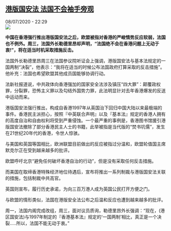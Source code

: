 <!--1594241938000-->
[港版国安法 法国不会袖手旁观](http://www.rfi.fr//cn/%E4%B8%AD%E5%9B%BD/20200708-%E6%B8%AF%E7%89%88%E5%9B%BD%E5%AE%89%E6%B3%95-%E6%B3%95%E5%9B%BD%E4%B8%8D%E4%BC%9A%E8%A2%96%E6%89%8B%E6%97%81%E8%A7%82)
------

<div>08/07/2020 - 22:29</div><img src="https://s.rfi.fr/media/display/9b9d06be-c159-11ea-868e-005056a964fe/w:310/p:16x9/2020-07-08T102629Z_299223829_RC2YOH985EEG_RTRMADP_3_FRANCE-POLITICS-PARLIAMENT.JPG"><p><strong>中国在香港强行推出港版国安法之后，欧盟被指对香港的严峻情势反应软弱，法国也不例外。周三，法国外长勒德里昂却声明，“法国绝不会在香港问题上无动于衷!”，将在适当时机采取措施反击。</strong></p><div class="t-content__body u-clearfix"><div class="m-interstitial"></div><p>法国外长勒德里昂周三在法国参议院听证会上强调，港版国安法与基本法规定的一国两制“决裂”，他表示：“我将在适当的时候公布法国政府打算采取的反击措施”。他补充：法国也希望欧盟其他成员国能够协调行动。</p><p>法新社报道说，中共政体向香港强加的国家安全法涉及镇压“四大罪”：颠覆政权罪，分裂罪，恐怖主义罪以及勾结外国势力罪，此法明显针对去年香港爆发的反送中运动而来。</p><p>港版国安法强行推出，构成自香港1997年从英国治下回归中国大陆以来最极端的事件。香港民主派担心，按照『中英联合声明』以及『基本法』规定的香港人拥有的高度自治和自由权利将受到严重侵蚀。一个最严重的事例是，香港图书馆援引港版国安法撤除了部分香港民主人士的书籍，此举被指是当代版的“焚书坑儒”，发生在21世纪20年代的香港，令世人惊骇。</p><p>与美国和英国等国相比，欧洲联盟目前做出的反应被指过分温和，欧盟轮值国主席默克尔正在受到越来越多的批评。</p><p>欧盟呼吁北京“避免任何破坏香港自治的行动”，但是没有采取任何反击措施。</p><p>而美国在取缔香港特殊经济地位待遇后，宣布将推出一系列制裁与港版国安法关联的措施，包括制裁中共高官。</p><p>英国则宣布，履行历史承诺，为向三百万港人成为英国公民打开方便之门。</p><p>与欧盟的情形类似，法国在港版安全法公布之后温和反应也遭到越来越多的批评。</p><p>周一，法国内阁完成改组，周三，面对议员质询，勒德里昂外长强调：“现在，(港区国安法)与1997年制定的『香港基本法』规定的‘一国两制’相比，真正是一个决裂.....所以，法国不能无动于衷。”</p><p> </p><div class="o-self-promo o-self-promo--nl o-self-promo--hidden" data-selfpromo-newsletter></div><div class="o-self-promo o-self-promo--app o-self-promo--hidden" data-selfpromo-app></div></div>
